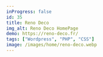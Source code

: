 ```yaml
---
inProgress: false
id: 35
title: Reno Deco
img_alt: Reno Deco HomePage
demo: https://reno-deco.fr/
tags: ["Wordpress", "PHP", "CSS"]
image: /images/home/reno-deco.webp
---
```

